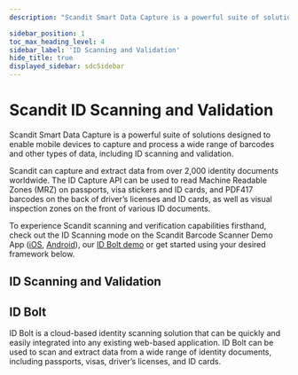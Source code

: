```yaml
---
description: "Scandit Smart Data Capture is a powerful suite of solutions designed to enable mobile devices to capture and process a wide range of barcodes and other types of data, including ID scanning and validation.                                                                  "

sidebar_position: 1
toc_max_heading_level: 4
sidebar_label: 'ID Scanning and Validation'
hide_title: true
displayed_sidebar: sdcSidebar
---
```


# Scandit ID Scanning and Validation

Scandit Smart Data Capture is a powerful suite of solutions designed to enable mobile devices to capture and process a wide range of barcodes and other types of data, including ID scanning and validation.

Scandit can capture and extract data from over 2,000 identity documents worldwide. The ID Capture API can be used to read Machine Readable Zones (MRZ) on passports, visa stickers and ID cards, and PDF417 barcodes on the back of driver’s licenses and ID cards, as well as visual inspection zones on the front of various ID documents.

To experience Scandit scanning and verification capabilities firsthand, check out the ID Scanning mode on the Scandit Barcode Scanner Demo App ([iOS](https://apps.apple.com/us/app/scandit-barcode-scanner-demo/id453880584?ls=1), [Android](https://play.google.com/store/apps/details?id=com.scandit.demoapp&pli=1)), our [ID Bolt demo](https://id-travel.demos.scandit.com/) or get started using your desired framework below.

## ID Scanning and Validation

<CustomDocCardsWrapper>

<CustomDocCard title="iOS" description="Integrate ID Scanning in iOS" link="../sdks/ios/id-capture/intro" smallIcon ><Ios/></CustomDocCard>

<CustomDocCard title="Android" description="Integrate ID Scanning in Android" link="../sdks/android/id-capture/intro" Icon ><Android/></CustomDocCard>

<CustomDocCard title="Web" description="Integrate ID Scanning for Web" link="../sdks/web/id-capture/intro" smallIcon ><Javascript/> </CustomDocCard>

<CustomDocCard title="Cordova" description="Integrate ID Scanning in Cordova" link="../sdks/cordova/id-capture/intro" smallIcon ><Cordova/> </CustomDocCard>

<CustomDocCard title="React Native" description="Integrate ID Scanning in React Native" link="../sdks/react-native/id-capture/intro" smallIcon ><ReactIcon/> </CustomDocCard>

<CustomDocCard title="Flutter" description="Integrate ID Scanning in Flutter" link="../sdks/flutter/id-capture/intro" smallIcon ><Flutter/> </CustomDocCard>

<CustomDocCard title="Capacitor" description="Integrate ID Scanning in Capacitor" link="../sdks/capacitor/id-capture/intro" smallIcon ><Capacitor/></CustomDocCard>

<CustomDocCard title="Xamarin iOS" description="Integrate ID Scanning in Xamarin iOS" link="../sdks/xamarin/ios/id-capture/intro" smallIcon ><XamarinIos/></CustomDocCard>

<CustomDocCard title="Xamarin Android" description="Integrate ID Scanning for Xamarin Android" link="../sdks/xamarin/android/id-capture/intro" smallIcon ><XamarinAndroid/></CustomDocCard>

<CustomDocCard title="Xamarin Forms" description="Integrate ID Scanning in Xamarin Forms" link="../sdks/xamarin/forms/id-capture/intro" smallIcon ><XamarinForms/></CustomDocCard>

<CustomDocCard title=".NET iOS" description="Integrate ID Scanning in .NET iOS" link="../sdks/net/ios/id-capture/intro" smallIcon ><NetIos/></CustomDocCard>

<CustomDocCard title=".NET Android" description="Integrate ID Scanning in .NET Android" link="../sdks/net/android/id-capture/intro" smallIcon ><NetAndroid/></CustomDocCard>

</CustomDocCardsWrapper>

## ID Bolt

ID Bolt is a cloud-based identity scanning solution that can be quickly and easily integrated into any existing web-based application. ID Bolt can be used to scan and extract data from a wide range of identity documents, including passports, visas, driver’s licenses, and ID cards.

<CustomDocCardsWrapper>

<CustomDocCard title="ID Bolt" description="Get Started with ID Bolt" link="../hosted/id-bolt/overview" smallIcon ><Bolt/></CustomDocCard>

</CustomDocCardsWrapper>
